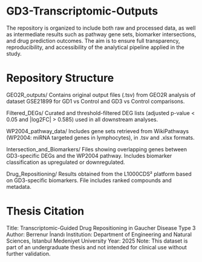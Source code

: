 # GD3-Transcriptomic-Outputs
The repository is organized to include both raw and processed data, as well as intermediate results such as pathway gene sets, biomarker intersections, and drug prediction outcomes. The aim is to ensure full transparency, reproducibility, and accessibility of the analytical pipeline applied in the study.

# Repository Structure
GEO2R_outputs/
Contains original output files (.tsv) from GEO2R analysis of dataset GSE21899 for GD1 vs Control and GD3 vs Control comparisons.

Filtered_DEGs/
Curated and threshold-filtered DEG lists (adjusted p-value < 0.05 and |log2FC| > 0.585) used in all downstream analyses.

WP2004_pathway_data/
Includes gene sets retrieved from WikiPathways (WP2004: miRNA targeted genes in lymphocytes), in .tsv and .xlsx formats.

Intersection_and_Biomarkers/
Files showing overlapping genes between GD3-specific DEGs and the WP2004 pathway. Includes biomarker classification as upregulated or downregulated.

Drug_Repositioning/
Results obtained from the L1000CDS² platform based on GD3-specific biomarkers. File includes ranked compounds and metadata.

# Thesis Citation
Title: Transcriptomic-Guided Drug Repositioning in Gaucher Disease Type 3
Author: Berrenur İnandı
Institution: Department of Engineering and Natural Sciences, Istanbul Medeniyet University
Year: 2025
Note: This dataset is part of an undergraduate thesis and not intended for clinical use without further validation.
